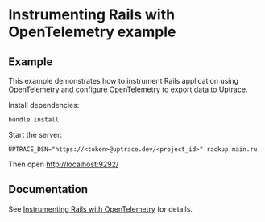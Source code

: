 # Instrumenting Rails with OpenTelemetry example

## Example

This example demonstrates how to instrument Rails application using OpenTelemetry and configure
OpenTelemetry to export data to Uptrace.

Install dependencies:

```shell
bundle install
```

Start the server:

```shell
UPTRACE_DSN="https://<token>@uptrace.dev/<project_id>" rackup main.ru
```

Then open [http://localhost:9292/](http://localhost:9292/)

## Documentation

See
[Instrumenting Rails with OpenTelemetry](https://opentelemetry.uptrace.dev/instrumentations/ruby-rails.html)
for details.

